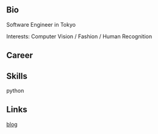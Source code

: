 ## Bio
Software Engineer in Tokyo

Interests: Computer Vision / Fashion / Human Recognition

## Career

## Skills
python

## Links
[blog](https://billyio.github.io/blog)

